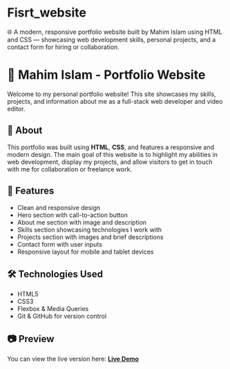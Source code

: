 # Fisrt_website
🌐 A modern, responsive portfolio website built by Mahim Islam using HTML and CSS — showcasing web development skills, personal projects, and a contact form for hiring or collaboration.

# 💼 Mahim Islam - Portfolio Website

Welcome to my personal portfolio website! This site showcases my skills, projects, and information about me as a full-stack web developer and video editor.

## 📌 About

This portfolio was built using **HTML**, **CSS**, and features a responsive and modern design. The main goal of this website is to highlight my abilities in web development, display my projects, and allow visitors to get in touch with me for collaboration or freelance work.

## 🧠 Features

- Clean and responsive design
- Hero section with call-to-action button
- About me section with image and description
- Skills section showcasing technologies I work with
- Projects section with images and brief descriptions
- Contact form with user inputs
- Responsive layout for mobile and tablet devices

## 🛠️ Technologies Used

- HTML5
- CSS3
- Flexbox & Media Queries
- Git & GitHub for version control

## 📷 Preview

You can view the live version here: **[Live Demo](https://codingwithmahim.github.io/Fisrt_website/)**  


